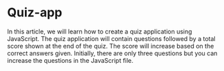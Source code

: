 # Quiz-app
In this article, we will learn how to create a quiz application using JavaScript. The quiz application will contain questions followed by a total score shown at the end of the quiz. The score will increase based on the correct answers given. Initially, there are only three questions but you can increase the questions in the JavaScript file.
